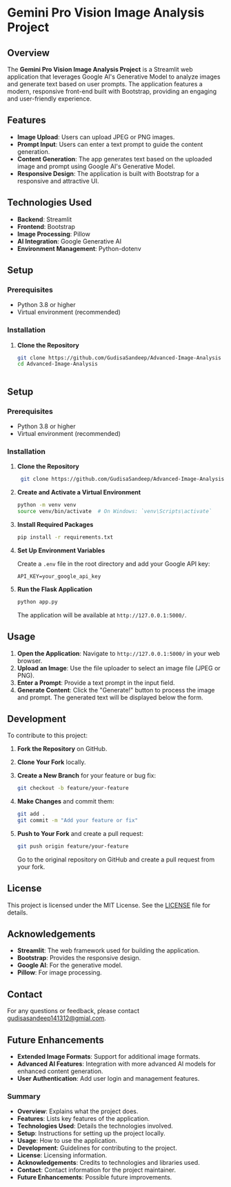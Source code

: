 # Gemini Pro Vision Image Analysis Project

## Overview

The **Gemini Pro Vision Image Analysis Project** is a Streamlit web application that leverages Google AI's Generative Model to analyze images and generate text based on user prompts. The application features a modern, responsive front-end built with Bootstrap, providing an engaging and user-friendly experience.

## Features

- **Image Upload**: Users can upload JPEG or PNG images.
- **Prompt Input**: Users can enter a text prompt to guide the content generation.
- **Content Generation**: The app generates text based on the uploaded image and prompt using Google AI's Generative Model.
- **Responsive Design**: The application is built with Bootstrap for a responsive and attractive UI.

## Technologies Used

- **Backend**: Streamlit
- **Frontend**: Bootstrap
- **Image Processing**: Pillow
- **AI Integration**: Google Generative AI
- **Environment Management**: Python-dotenv

## Setup

### Prerequisites

- Python 3.8 or higher
- Virtual environment (recommended)

### Installation

1. **Clone the Repository**

   ```sh
   git clone https://github.com/GudisaSandeep/Advanced-Image-Analysis
   cd Advanced-Image-Analysis



## Setup

### Prerequisites

- Python 3.8 or higher
- Virtual environment (recommended)

### Installation

1. **Clone the Repository**

   ```sh
    git clone https://github.com/GudisaSandeep/Advanced-Image-Analysis
   ```

2. **Create and Activate a Virtual Environment**

   ```sh
   python -m venv venv
   source venv/bin/activate  # On Windows: `venv\Scripts\activate`
   ```

3. **Install Required Packages**

   ```sh
   pip install -r requirements.txt
   ```

4. **Set Up Environment Variables**

   Create a `.env` file in the root directory and add your Google API key:

   ```plaintext
   API_KEY=your_google_api_key
   ```

5. **Run the Flask Application**

   ```sh
   python app.py
   ```

   The application will be available at `http://127.0.0.1:5000/`.

## Usage

1. **Open the Application**: Navigate to `http://127.0.0.1:5000/` in your web browser.
2. **Upload an Image**: Use the file uploader to select an image file (JPEG or PNG).
3. **Enter a Prompt**: Provide a text prompt in the input field.
4. **Generate Content**: Click the "Generate!" button to process the image and prompt. The generated text will be displayed below the form.

## Development

To contribute to this project:

1. **Fork the Repository** on GitHub.
2. **Clone Your Fork** locally.
3. **Create a New Branch** for your feature or bug fix:

   ```sh
   git checkout -b feature/your-feature
   ```

4. **Make Changes** and commit them:

   ```sh
   git add .
   git commit -m "Add your feature or fix"
   ```

5. **Push to Your Fork** and create a pull request:

   ```sh
   git push origin feature/your-feature
   ```

   Go to the original repository on GitHub and create a pull request from your fork.

## License

This project is licensed under the MIT License. See the [LICENSE](LICENSE) file for details.

## Acknowledgements

- **Streamlit**: The web framework used for building the application.
- **Bootstrap**: Provides the responsive design.
- **Google AI**: For the generative model.
- **Pillow**: For image processing.

## Contact

For any questions or feedback, please contact [gudisasandeep141312@gmial.com](mailto:gudisasandeep141312@gmail.com).

## Future Enhancements

- **Extended Image Formats**: Support for additional image formats.
- **Advanced AI Features**: Integration with more advanced AI models for enhanced content generation.
- **User Authentication**: Add user login and management features.

### Summary

- **Overview**: Explains what the project does.
- **Features**: Lists key features of the application.
- **Technologies Used**: Details the technologies involved.
- **Setup**: Instructions for setting up the project locally.
- **Usage**: How to use the application.
- **Development**: Guidelines for contributing to the project.
- **License**: Licensing information.
- **Acknowledgements**: Credits to technologies and libraries used.
- **Contact**: Contact information for the project maintainer.
- **Future Enhancements**: Possible future improvements.

